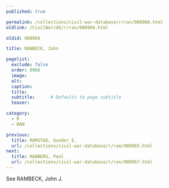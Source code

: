 ```yaml
---
published: true

permalink: /collections/civil-war-database/r/ran/008966.html
oldlink: /CivilWar/db/r/ran/008966.html

oldid: 008966

title: RANBECK, John

pagelist:
  exclude: false
  order: 8966
  image: 
  alt:
  caption:
  title:
  subtitle:      # Defaults to page subtitle
  teaser:

category: 
  - R 
  - RAN

previous:
  title: RAMSTAD, Gunder E.
  url: /collections/civil-war-database/r/ram/008965.html  
next:
  title: RANBERG, Paul
  url: /collections/civil-war-database/r/ran/008967.html   
---
```

See RAMBECK, John J.